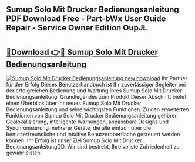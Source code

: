 ## Sumup Solo Mit Drucker Bedienungsanleitung PDF Download Free - Part-bWx User Guide Repair - Service Owner Edition OupJL

# <h2><a href="http://df0yj07.blite.top/?on=Sumup+Solo+Mit+Drucker+Bedienungsanleitung">🔗Download 👉🔴 Sumup Solo Mit Drucker Bedienungsanleitung</a></h2>

[![Sumup Solo Mit Drucker Bedienungsanleitung new download](https://i.imgur.com/lujVjoI.png)](http://df0yj07.blite.top/?on=Sumup+Solo+Mit+Drucker+Bedienungsanleitung)
Ihr Partner für den Erfolg Dieses Benutzerhandbuch ist Ihr zuverlässiger Begleiter bei der erfolgreichen Bedienung und Wartung Ihres Sumup Solo Mit Drucker Bedienungsanleitung. Grundlegendes zum Produkt Dieser Abschnitt bietet einen Überblick über Ihr neues Sumup Solo Mit Drucker Bedienungsanleitung und seine wichtigsten Funktionen. Zu den erweiterten Funktionen von Sumup Solo Mit Drucker Bedienungsanleitung gehören Geolokalisierung, intelligente Warnungen, anpassbare Designs und Synchronisierung mehrerer Geräte, die alle einfach über die benutzerfreundliche und intuitive Benutzeroberfläche gesteuert werden können. Ihr Erfolg ist unser Ziel Sumup Solo Mit Drucker BedienungsanleitungDD. Wir sind bestrebt, Ihre vollste Zufriedenheit zu gewährleisten.
